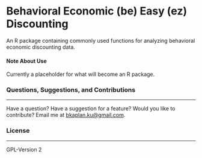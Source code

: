 # Behavioral Economic (be) Easy (ez) Discounting
An R package containing commonly used functions for analyzing behavioral economic discounting data.

#### Note About Use
Currently a placeholder for what will become an R package.

### Questions, Suggestions, and Contributions
---------------------------------------------

Have a question? Have a suggestion for a feature? Would you like to contribute? Email me at <bkaplan.ku@gmail.com>.

### License
-----------

GPL-Version 2
